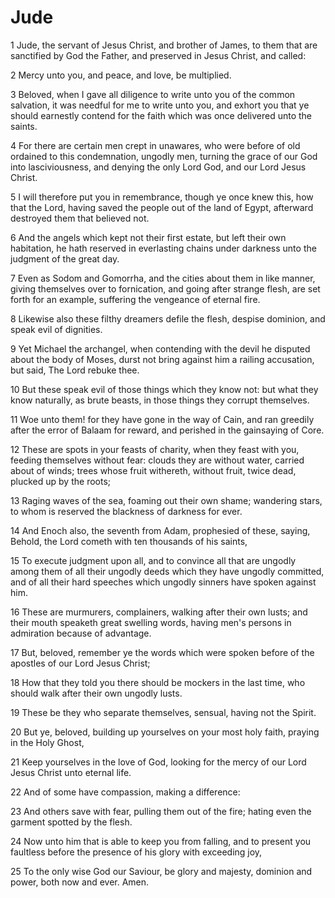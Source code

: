 
# Jude

1 Jude, the servant of Jesus Christ, and brother of James, to them that are sanctified by God the Father, and preserved in Jesus Christ, and called:

2 Mercy unto you, and peace, and love, be multiplied.

3 Beloved, when I gave all diligence to write unto you of the common salvation, it was needful for me to write unto you, and exhort you that ye should earnestly contend for the faith which was once delivered unto the saints.

4 For there are certain men crept in unawares, who were before of old ordained to this condemnation, ungodly men, turning the grace of our God into lasciviousness, and denying the only Lord God, and our Lord Jesus Christ.

5 I will therefore put you in remembrance, though ye once knew this, how that the Lord, having saved the people out of the land of Egypt, afterward destroyed them that believed not.

6 And the angels which kept not their first estate, but left their own habitation, he hath reserved in everlasting chains under darkness unto the judgment of the great day.

7 Even as Sodom and Gomorrha, and the cities about them in like manner, giving themselves over to fornication, and going after strange flesh, are set forth for an example, suffering the vengeance of eternal fire.

8 Likewise also these filthy dreamers defile the flesh, despise dominion, and speak evil of dignities.

9 Yet Michael the archangel, when contending with the devil he disputed about the body of Moses, durst not bring against him a railing accusation, but said, The Lord rebuke thee.

10 But these speak evil of those things which they know not: but what they know naturally, as brute beasts, in those things they corrupt themselves.

11 Woe unto them! for they have gone in the way of Cain, and ran greedily after the error of Balaam for reward, and perished in the gainsaying of Core.

12 These are spots in your feasts of charity, when they feast with you, feeding themselves without fear: clouds they are without water, carried about of winds; trees whose fruit withereth, without fruit, twice dead, plucked up by the roots;

13 Raging waves of the sea, foaming out their own shame; wandering stars, to whom is reserved the blackness of darkness for ever.

14 And Enoch also, the seventh from Adam, prophesied of these, saying, Behold, the Lord cometh with ten thousands of his saints,

15 To execute judgment upon all, and to convince all that are ungodly among them of all their ungodly deeds which they have ungodly committed, and of all their hard speeches which ungodly sinners have spoken against him.

16 These are murmurers, complainers, walking after their own lusts; and their mouth speaketh great swelling words, having men's persons in admiration because of advantage.

17 But, beloved, remember ye the words which were spoken before of the apostles of our Lord Jesus Christ;

18 How that they told you there should be mockers in the last time, who should walk after their own ungodly lusts.

19 These be they who separate themselves, sensual, having not the Spirit.

20 But ye, beloved, building up yourselves on your most holy faith, praying in the Holy Ghost,

21 Keep yourselves in the love of God, looking for the mercy of our Lord Jesus Christ unto eternal life.

22 And of some have compassion, making a difference:

23 And others save with fear, pulling them out of the fire; hating even the garment spotted by the flesh.

24 Now unto him that is able to keep you from falling, and to present you faultless before the presence of his glory with exceeding joy,

25 To the only wise God our Saviour, be glory and majesty, dominion and power, both now and ever. Amen.
